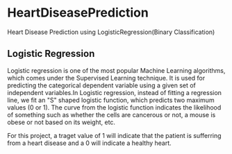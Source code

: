 # HeartDiseasePrediction
Heart Disease Prediction using LogisticRegression(Binary Classification)

## Logistic Regression
Logistic regression is one of the most popular Machine Learning algorithms, which comes under the Supervised Learning technique. It is used for predicting the categorical dependent variable using a given set of independent variables.In Logistic regression, instead of fitting a regression line, we fit an "S" shaped logistic function, which predicts two maximum values (0 or 1).
The curve from the logistic function indicates the likelihood of something such as whether the cells are cancerous or not, a mouse is obese or not based on its weight, etc.

For this project, a traget value of 1 will indicate that the patient is sufferring from a heart disease and a 0 will indicate a healthy heart.
